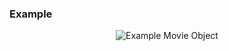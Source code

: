 ### Example

<p align="center">
  <img alt="Example Movie Object" src="../main/images/01_02_Movie_Object.gif">
</p>
